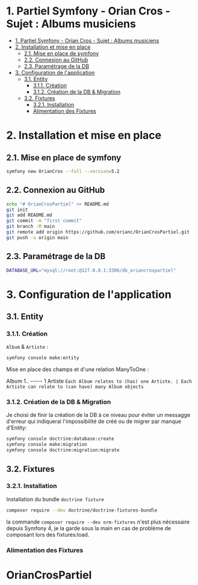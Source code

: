 # 1. Partiel Symfony - Orian Cros - Sujet : Albums musiciens

- [1. Partiel Symfony - Orian Cros - Sujet : Albums musiciens](#1-partiel-symfony---orian-cros---sujet--albums-musiciens)
- [2. Installation et mise en place](#2-installation-et-mise-en-place)
  - [2.1. Mise en place de symfony](#21-mise-en-place-de-symfony)
  - [2.2. Connexion au GitHub](#22-connexion-au-github)
  - [2.3. Paramétrage de la DB](#23-paramétrage-de-la-db)
- [3. Configuration de l'application](#3-configuration-de-lapplication)
  - [3.1. Entity](#31-entity)
    - [3.1.1. Création](#311-création)
    - [3.1.2. Création de la DB & Migration](#312-création-de-la-db--migration)
  - [3.2. Fixtures](#32-fixtures)
    - [3.2.1. Installation](#321-installation)
    - [Alimentation des Fixtures](#alimentation-des-fixtures)

# 2. Installation et mise en place

## 2.1. Mise en place de symfony

```bash
symfony new OrianCros --full --version=5.2

```
## 2.2. Connexion au GitHub

```bash
echo "# OrianCrosPartiel" >> README.md
git init
git add README.md
git commit -m "first commit"
git branch -M main
git remote add origin https://github.com/orianc/OrianCrosPartiel.git
git push -u origin main
```

## 2.3. Paramétrage de la DB

```bash
DATABASE_URL="mysql://root:@127.0.0.1:3306/db_oriancrospartiel"
```

# 3. Configuration de l'application

## 3.1. Entity


### 3.1.1. Création

`Album` & `Artiste` :

```bash
symfony console make:entity
```
Mise en place des champs et d'une relation ManyToOne : 

Album 1.. ----- 1 Artiste `Each Album relates to (has) one Artiste. | Each Artiste can relate to (can have) many Album objects`


### 3.1.2. Création de la DB & Migration
Je choisi de finir la création de la DB à ce niveau pour éviter un messagge d'erreur qui indiquerai l'impossibilité de créé ou de migrer par manque d'Entity:

```bash
symfony console doctrine:database:create
symfony console make:migration
symfony console doctrine:migration:migrate
```

## 3.2. Fixtures

### 3.2.1. Installation
Installation du bundle `doctrine fixture`
```bash
composer require --dev doctrine/doctrine-fixtures-bundle
```
la commande `composer require --dev orm-fixtures` n'est plus nécessaire depuis Symfony 4, je la garde sous la main en cas de problème de composant lors des fixtures:load.

### Alimentation des Fixtures

# OrianCrosPartiel

